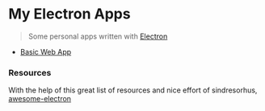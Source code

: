# My Electron Apps

> Some personal apps written with [Electron](http://electron.atom.io)

- [Basic Web App](https://github.com/jasancheg/electronApps/basicApp)


### Resources

With the help of this great list of resources and nice effort of sindresorhus, [awesome-electron](https://github.com/sindresorhus/awesome-electron)
